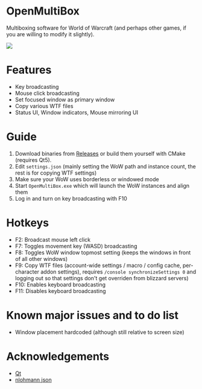 # OpenMultiBox
Multiboxing software for World of Warcraft (and perhaps other games, if you are willing to modify it slightly).

![](https://i.imgur.com/JYNmXkz.png)

# Features
- Key broadcasting
- Mouse click broadcasting
- Set focused window as primary window
- Copy various WTF files
- Status UI, Window indicators, Mouse mirroring UI

# Guide
1. Download binaries from [Releases](https://github.com/RobinKa/OpenMultiBox/releases) or build them yourself with CMake (requires Qt5).
2. Edit `settings.json` (mainly setting the WoW path and instance count, the rest is for copying WTF settings)
3. Make sure your WoW uses borderless or windowed mode
4. Start `OpenMultiBox.exe` which will launch the WoW instances and align them
5. Log in and turn on key broadcasting with F10

# Hotkeys
- F2: Broadcast mouse left click
- F7: Toggles movement key (WASD) broadcasting
- F8: Toggles WoW window topmost setting (keeps the windows in front of all other windows)
- F9: Copy WTF files (account-wide settings / macro / config cache, per-character addon settings), requires `/console synchronizeSettings 0` and logging out so that settings don't get overriden from blizzard servers)
- F10: Enables keyboard broadcasting
- F11: Disables keyboard broadcasting

# Known major issues and to do list
- Window placement hardcoded (although still relative to screen size)

# Acknowledgements
- [Qt](https://www.qt.io/)
- [nlohmann json](https://github.com/nlohmann/json)
